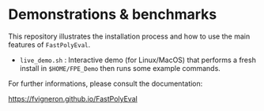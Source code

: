 # Demonstrations & benchmarks

This repository illustrates the installation process and how to use the main features of `FastPolyEval`.

  - `live_demo.sh`         : Interactive demo (for Linux/MacOS) that performs a fresh install in `$HOME/FPE_Demo` then runs some example commands.

For further informations, please consult the documentation:

https://fvigneron.github.io/FastPolyEval
